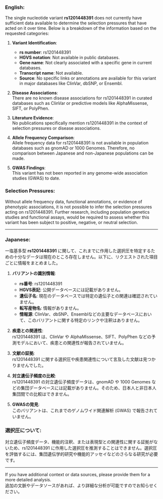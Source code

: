 ### English:
The single nucleotide variant **rs1201448391** does not currently have sufficient data available to determine the selection pressures that have acted on it over time. Below is a breakdown of the information based on the requested categories:

1. **Variant Identification**:  
   - **rs number**: rs1201448391  
   - **HGVS notation**: Not available in public databases.  
   - **Gene name**: Not clearly associated with a specific gene in current databases.  
   - **Transcript name**: Not available.  
   - **Source**: No specific links or annotations are available for this variant in major databases like ClinVar, dbSNP, or Ensembl.  

2. **Disease Associations**:  
   There are no known disease associations for rs1201448391 in curated databases such as ClinVar or predictive models like AlphaMissense, SIFT, or PolyPhen.  

3. **Literature Evidence**:  
   No publications specifically mention rs1201448391 in the context of selection pressures or disease associations.  

4. **Allele Frequency Comparison**:  
   Allele frequency data for rs1201448391 is not available in population databases such as gnomAD or 1000 Genomes. Therefore, no comparison between Japanese and non-Japanese populations can be made.  

5. **GWAS Findings**:  
   This variant has not been reported in any genome-wide association studies (GWAS) to date.  

### Selection Pressures:  
Without allele frequency data, functional annotations, or evidence of phenotypic associations, it is not possible to infer the selection pressures acting on rs1201448391. Further research, including population genetics studies and functional assays, would be required to assess whether this variant has been subject to positive, negative, or neutral selection.

---

### Japanese:
一塩基多型 **rs1201448391** に関して、これまでに作用した選択圧を特定するための十分なデータは現在のところ存在しません。以下に、リクエストされた項目ごとに情報をまとめました。

1. **バリアントの識別情報**:  
   - **rs番号**: rs1201448391  
   - **HGVS表記**: 公開データベースには記載がありません。  
   - **遺伝子名**: 現在のデータベースでは特定の遺伝子との関連は確認されていません。  
   - **転写産物名**: 情報がありません。  
   - **情報源**: ClinVar、dbSNP、Ensemblなどの主要なデータベースにおいて、このバリアントに関する特定のリンクや注釈はありません。  

2. **疾患との関連性**:  
   rs1201448391 は、ClinVar や AlphaMissense、SIFT、PolyPhen などの予測モデルにおいて、疾患との関連性が報告されていません。  

3. **文献の証拠**:  
   rs1201448391 に関する選択圧や疾患関連性について言及した文献は見つかりませんでした。  

4. **対立遺伝子頻度の比較**:  
   rs1201448391 の対立遺伝子頻度データは、gnomAD や 1000 Genomes などの集団データベースには記載がありません。そのため、日本人と非日本人集団間での比較はできません。  

5. **GWASの発見**:  
   このバリアントは、これまでのゲノムワイド関連解析 (GWAS) で報告されていません。  

### 選択圧について:  
対立遺伝子頻度データ、機能的注釈、または表現型との関連性に関する証拠がないため、rs1201448391 に作用した選択圧を推測することはできません。選択圧を評価するには、集団遺伝学的研究や機能的アッセイなどのさらなる研究が必要です。

--- 
If you have additional context or data sources, please provide them for a more detailed analysis.  
追加の文脈やデータソースがあれば、より詳細な分析が可能ですのでお知らせください。
